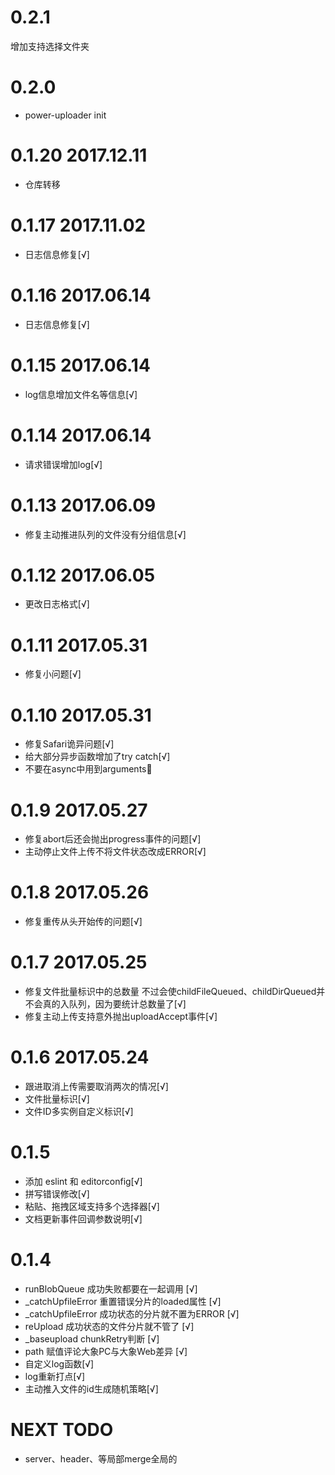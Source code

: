 # 0.2.1
增加支持选择文件夹

# 0.2.0
- power-uploader init

# 0.1.20 2017.12.11
- 仓库转移

# 0.1.17 2017.11.02
- 日志信息修复[√]

# 0.1.16 2017.06.14
- 日志信息修复[√]

# 0.1.15 2017.06.14
- log信息增加文件名等信息[√]

# 0.1.14 2017.06.14
- 请求错误增加log[√]

# 0.1.13 2017.06.09
- 修复主动推进队列的文件没有分组信息[√]

# 0.1.12 2017.06.05
- 更改日志格式[√]

# 0.1.11 2017.05.31 
- 修复小问题[√]

# 0.1.10 2017.05.31
- 修复Safari诡异问题[√]
- 给大部分异步函数增加了try catch[√]
- 不要在async中用到arguments🤣

# 0.1.9 2017.05.27
- 修复abort后还会抛出progress事件的问题[√]
- 主动停止文件上传不将文件状态改成ERROR[√]

# 0.1.8 2017.05.26
- 修复重传从头开始传的问题[√]

# 0.1.7 2017.05.25
- 修复文件批量标识中的总数量 不过会使childFileQueued、childDirQueued并不会真的入队列，因为要统计总数量了[√]
- 修复主动上传支持意外抛出uploadAccept事件[√]

# 0.1.6 2017.05.24
- 跟进取消上传需要取消两次的情况[√]
- 文件批量标识[√]
- 文件ID多实例自定义标识[√]

# 0.1.5
- 添加 eslint 和 editorconfig[√]
- 拼写错误修改[√]
- 粘贴、拖拽区域支持多个选择器[√]
- 文档更新事件回调参数说明[√]

# 0.1.4
- runBlobQueue 成功失败都要在一起调用 [√]
- _catchUpfileError 重置错误分片的loaded属性 [√]
- _catchUpfileError 成功状态的分片就不置为ERROR [√]
- reUpload 成功状态的文件分片就不管了 [√]
- _baseupload chunkRetry判断 [√]
- path 赋值评论大象PC与大象Web差异 [√]
- 自定义log函数[√]
- log重新打点[√]
- 主动推入文件的id生成随机策略[√]

# NEXT TODO
- server、header、等局部merge全局的